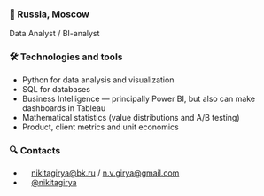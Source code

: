 ### 🚩 Russia, Moscow

Data Analyst / BI-analyst

### 🛠 Technologies and tools

* Python for data analysis and visualization 
* SQL for databases 
* Business Intelligence — principally Power BI, but also can make dashboards in Tableau 
* Mathematical statistics (value distributions and A/B testing)
* Product, client metrics and unit economics

### 🔍 Contacts

* <img src="https://cdn.icon-icons.com/icons2/1154/PNG/512/1486564396-mail_81524.png" height="12" /> nikitagirya@bk.ru / n.v.girya@gmail.com
* <img src="https://cdn.icon-icons.com/icons2/2429/PNG/512/telegram_logo_icon_147228.png" height="12" /> [@nikitagirya](https://t.me/nikitagirya)
